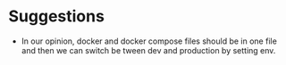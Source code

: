 # Suggestions

- In our opinion,  docker and docker compose files should be in one file and then we can switch be tween dev and production by setting env.

